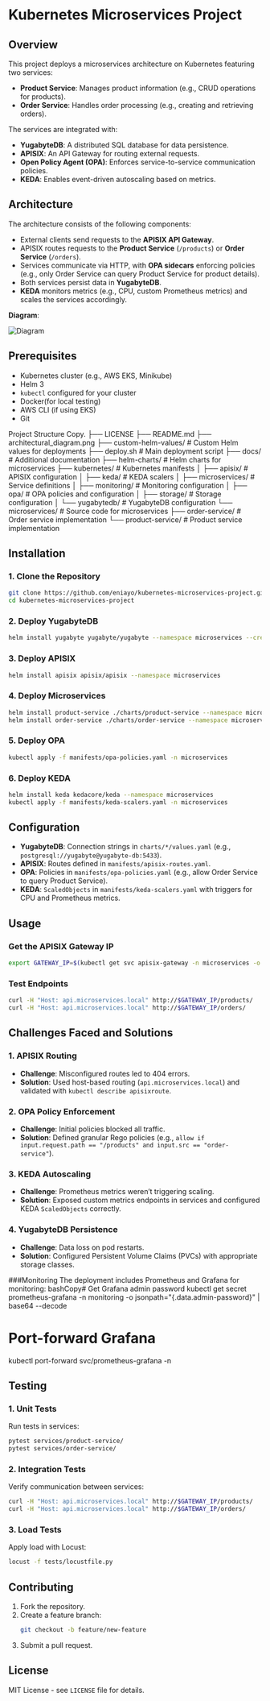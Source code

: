 # Kubernetes Microservices Project

## Overview
This project deploys a microservices architecture on Kubernetes featuring two services:
- **Product Service**: Manages product information (e.g., CRUD operations for products).
- **Order Service**: Handles order processing (e.g., creating and retrieving orders).

The services are integrated with:
- **YugabyteDB**: A distributed SQL database for data persistence.
- **APISIX**: An API Gateway for routing external requests.
- **Open Policy Agent (OPA)**: Enforces service-to-service communication policies.
- **KEDA**: Enables event-driven autoscaling based on metrics.

## Architecture
The architecture consists of the following components:
- External clients send requests to the **APISIX API Gateway**.
- APISIX routes requests to the **Product Service** (`/products`) or **Order Service** (`/orders`).
- Services communicate via HTTP, with **OPA sidecars** enforcing policies (e.g., only Order Service can query Product Service for product details).
- Both services persist data in **YugabyteDB**.
- **KEDA** monitors metrics (e.g., CPU, custom Prometheus metrics) and scales the services accordingly.

**Diagram**:

![Diagram](architectural_diagram.png)
## Prerequisites
- Kubernetes cluster (e.g., AWS EKS, Minikube)
- Helm 3
- `kubectl` configured for your cluster
- Docker(for local testing)
- AWS CLI (if using EKS)
- Git

Project Structure
Copy.
├── LICENSE
├── README.md
├── architectural_diagram.png
├── custom-helm-values/      # Custom Helm values for deployments
├── deploy.sh                # Main deployment script
├── docs/                    # Additional documentation
├── helm-charts/             # Helm charts for microservices
├── kubernetes/              # Kubernetes manifests
│   ├── apisix/              # APISIX configuration
│   ├── keda/                # KEDA scalers
│   ├── microservices/       # Service definitions
│   ├── monitoring/          # Monitoring configuration
│   ├── opa/                 # OPA policies and configuration
│   ├── storage/             # Storage configuration
│   └── yugabytedb/          # YugabyteDB configuration
└── microservices/           # Source code for microservices
    ├── order-service/       # Order service implementation
    └── product-service/     # Product service implementation

## Installation
### 1. Clone the Repository
```bash
git clone https://github.com/eniayo/kubernetes-microservices-project.git
cd kubernetes-microservices-project
```

### 2. Deploy YugabyteDB
```bash
helm install yugabyte yugabyte/yugabyte --namespace microservices --create-namespace
```

### 3. Deploy APISIX
```bash
helm install apisix apisix/apisix --namespace microservices
```

### 4. Deploy Microservices
```bash
helm install product-service ./charts/product-service --namespace microservices
helm install order-service ./charts/order-service --namespace microservices
```

### 5. Deploy OPA
```bash
kubectl apply -f manifests/opa-policies.yaml -n microservices
```

### 6. Deploy KEDA
```bash
helm install keda kedacore/keda --namespace microservices
kubectl apply -f manifests/keda-scalers.yaml -n microservices
```

## Configuration
- **YugabyteDB**: Connection strings in `charts/*/values.yaml` (e.g., `postgresql://yugabyte@yugabyte-db:5433`).
- **APISIX**: Routes defined in `manifests/apisix-routes.yaml`.
- **OPA**: Policies in `manifests/opa-policies.yaml` (e.g., allow Order Service to query Product Service).
- **KEDA**: `ScaledObjects` in `manifests/keda-scalers.yaml` with triggers for CPU and Prometheus metrics.

## Usage
### Get the APISIX Gateway IP
```bash
export GATEWAY_IP=$(kubectl get svc apisix-gateway -n microservices -o jsonpath='{.status.loadBalancer.ingress[0].hostname}')
```

### Test Endpoints
```bash
curl -H "Host: api.microservices.local" http://$GATEWAY_IP/products/
curl -H "Host: api.microservices.local" http://$GATEWAY_IP/orders/
```

## Challenges Faced and Solutions
### 1. APISIX Routing
- **Challenge**: Misconfigured routes led to 404 errors.
- **Solution**: Used host-based routing (`api.microservices.local`) and validated with `kubectl describe apisixroute`.

### 2. OPA Policy Enforcement
- **Challenge**: Initial policies blocked all traffic.
- **Solution**: Defined granular Rego policies (e.g., `allow if input.request.path == "/products" and input.src == "order-service"`).

### 3. KEDA Autoscaling
- **Challenge**: Prometheus metrics weren’t triggering scaling.
- **Solution**: Exposed custom metrics endpoints in services and configured KEDA `ScaledObjects` correctly.

### 4. YugabyteDB Persistence
- **Challenge**: Data loss on pod restarts.
- **Solution**: Configured Persistent Volume Claims (PVCs) with appropriate storage classes.

###Monitoring
The deployment includes Prometheus and Grafana for monitoring:
bashCopy# Get Grafana admin password
kubectl get secret prometheus-grafana -n monitoring -o jsonpath="{.data.admin-password}" | base64 --decode

# Port-forward Grafana
kubectl port-forward svc/prometheus-grafana -n 

## Testing
### 1. Unit Tests
Run tests in services:
```bash
pytest services/product-service/
pytest services/order-service/
```

### 2. Integration Tests
Verify communication between services:
```bash
curl -H "Host: api.microservices.local" http://$GATEWAY_IP/products/
curl -H "Host: api.microservices.local" http://$GATEWAY_IP/orders/
```

### 3. Load Tests
Apply load with Locust:
```bash
locust -f tests/locustfile.py
```

## Contributing
1. Fork the repository.
2. Create a feature branch:
   ```bash
   git checkout -b feature/new-feature
   ```
3. Submit a pull request.

## License
MIT License - see `LICENSE` file for details.

